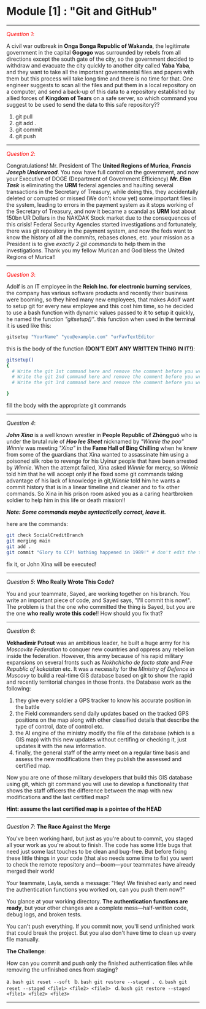 # Module [1] : **"Git and GitHub"**
---
<span style="color: red;">*Question 1*:</span>


A civil war outbreak in **Onga Bonga Republic of Wakanda**, the legitimate government in the capital **Gogogo** was surrounded by rebels from all directions except the south gate of the city, so the government decided to withdraw and evacuate the city quickly to another city called **Yaba Yaba**, and they want to take all the important governmental files and papers with them but this process will take long time and there is no time for that. One engineer suggests to scan all the files and put them in a local repository on a computer, and send a back-up of this data to a repository established by allied forces of **Kingdom of Tears** on a safe server, so which command you suggest to be used to send the data to this safe repository??

1. git pull
2. git add .
3. git commit
4. git push

---

<span style="color: red;">*Question 2*:</span>


Congratulations! Mr. President of The **United Regions of Murica**, ***Francis Joseph Underwood***.
You now have full control on the government, and now your Executive of DOGE (Department of Government Efficiency) ***Mr. Elon Task*** is eliminating the **URM** federal agencies and haulting several transactions in the Secretary of Treasury, while doing this, they accidentally deleted or corrupted or missed (We don't know yet) some important files in the system, leading to errors in the payment system as it stops working of the Secretary of Treasury, and now it became a scandal as **URM** lost about 150bn UR Dollars in the NAKDAK Stock market due to the consequences of this crisis! Federal Security Agencies started investigations and fortunately, there was git repository in the payment system, and now the feds want to know the history of all the commits, rebases clones, etc. your mission as a President is to give *exactly 2 git commands* to help them in the investigations. Thank you my fellow Murican and God bless the United Regions of Murica!!

---


<span style="color: red;">*Question 3*:</span>


 Adolf is an IT employee in the **Reich Inc. for electronic burning services**, the company has various software products and recently their business were booming, so they hired many new employees, that makes Adolf want to setup git for every new employee and this cost him time, so he decided to use a bash function with dynamic values passed to it to setup it quickly, he named the function *"gitsetup()"*.
this function when used in the terminal it is used like this:


```bash
gitsetup "YourName" "you@example.com" "urFavTextEditor
```

this is the body of the function **(DON'T EDIT ANY WRITTEN THING IN IT!)**:
```bash
gitsetup()
{
  # Write the git 1st command here and remove the comment before you write it till and include the semicolon; "$1"
  # Write the git 2nd command here and remove the comment before you write it till and include the semicolon; "$2"
  # Write the git 3rd command here and remove the comment before you write it till and include the semicolon; "$3"

}
```

fill the body with the appropriate git commands

---

*Question 4*:


***John Xina*** is a well known wrestler in **People Republic of Zhōngguó** who is under the brutal rule of ***Hoo lee Sheet*** nicknamed by *"Winnie the poo"*
*Winnie* was meeting *"Xina"* in the **Fame Hall of Bing Chilling** when he knew from some of the guardians that Xina wanted to assassinate him using a poisoned silk robe to revenge for his Uyinur people that have been arrested by *Winnie*. When the attempt failed, Xina asked *Winnie* for mercy, so *Winnie* told him that he will accept only if he fixed some git commands taking advantage of his lack of knowledge in git,*Winnie* told him he wants a commit history that is in a linear timeline and cleaner and to fix other commands.
So Xina in his prison room asked you as a caring heartbroken soldier to help him in this life or death mission!!


***Note: Some commands maybe syntactically correct, leave it.***


here are the commands:

```bash
git check SocialCreditBranch
git merging main
git add .
git commit "Glory to CCP! Nothing happened in 1989!" # don't edit the text between quotation marks
```


fix it, or John Xina will be executed!


---


*Question 5*: **Who Really Wrote This Code?**


You and your teammate, Sayed, are working together on his branch. You write an important piece of code, and Sayed says, "I'll commit this now!".
The problem is that the one who committed the thing is Sayed, but you are the one **who really wrote this code**!! How should you fix that?


---


*Question 6*:


**Vekhadimir Putout** was an ambitious leader, he built a huge army for his *Moscovite Federation* to conquer new countries and oppress any rebellion inside the federation. However, this army because of his rapid military expansions on several fronts such as *Nokhchicho de facto state* and *Free Republic of kakaistan* etc. It was a necessity for the *Ministry of Defence in Muscovy* to build a real-time GIS database based on git to show the rapid and recently territorial changes in those fronts. the Database work as the following:

1. they give every soldier a GPS tracker to know his accurate position in the battle
2. the Field commanders send daily updates based on the tracked GPS positions on the map along with other classified details that describe the type of control, date of control etc.
3. the AI engine of the ministry modify the file of the database (which is a GIS map) with this new updates without certifing or checking it, just updates it with the new information.
4. finally, the general staff of the army meet on a regular time basis and assess the new modifications then they publish the assessed and certified map.

Now you are one of those military developers that build this GIS database using git, which git command you will use to develop a functionality that shows the staff officers the difference between the map with new modifications and the last certified map?


****Hint: assume the last certified map is a pointee of the HEAD****


---


*Question 7*: **The Race Against the Merge**


You've been working hard, but just as you're about to commit, you staged all your work as you're about to finish. The code has some little bugs that need just some last touches to be clean and bug-free. But before fixing these little things in your code (that also needs some time to fix) you went to check the remote repository and—boom—your teammates have already merged their work!

Your teammate, Layla, sends a message:
"Hey! We finished early and need the authentication functions you worked on, can you push them now?"

You glance at your working directory. **The authentication functions are ready**, but your other changes are a complete mess—half-written code, debug logs, and broken tests.

You can't push everything. If you commit now, you'll send unfinished work that could break the project. But you also don't have time to clean up every file manually.

**The Challenge**:

How can you commit and push only the finished authentication files while removing the unfinished ones from staging?


a. ```bash git reset --soft ```
b. ```bash git restore --staged . ```
c. ```bash git reset --staged <file1> <file2> <file3> ```
d. ```bash git restore --staged <file1> <file2> <file3>  ```


---


